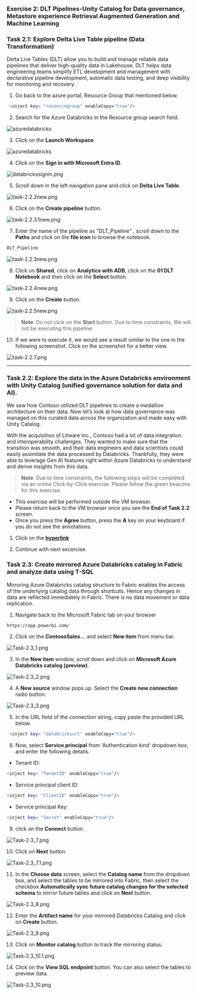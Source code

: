 ### Exercise 2: DLT Pipelines-Unity Catalog for Data governance, Metastore experience Retrieval Augmented Generation and Machine Learning

### Task 2.1: Explore Delta Live Table pipeline (Data Transformation)

Delta Live Tables (DLT) allow you to build and manage reliable data pipelines that deliver high-quality data in Lakehouse. DLT helps data engineering teams simplify ETL development and management with declarative pipeline development, automatic data testing, and deep visibility for monitoring and recovery.

1. Go back to the azure portal, Resource Group that mentioned below.

```BASH
 <inject key= "resourcegroup" enableCopy="true"/>
```

2. Search for the Azure Databricks in the Resource group search field.

 ![azuredatabricks](media\databrickssearch.png)

3. Click on the **Launch Workspace**.

 ![azuredatabricks](media\launchdatabricks.png)

4. Click on the **Sign in with Microsoft Entra ID**.

![databrickssignin.png](media/labMedia/databrickssignin.png)

5. Scroll down in the left navigation pane and click on **Delta Live Table**.

![task-2.2.2new.png](media/labMedia/task-2.2.2new.png)

6. Click on the **Create pipeline** button.

![task-2.2.3.1new.png](media/labMedia/task-2.2.3.1new.png)

7. Enter the name of the pipeline as "DLT_Pipeline" , scroll down to the **Paths** and click on the **file icon** to browse the notebook.

```BASH
DLT_Pipeline
```
![task-2.2.3new.png](media/labMedia/task-2.2.3new.png)

8. Click on **Shared**, click on **Analytics with ADB**, click on the **01 DLT Notebook** and then click on the **Select** button.

![task-2.2.4new.png](media/labMedia/task-2.2.4new.png)

9. Click on the **Create** button.

![task-2.2.5new.png](media/labMedia/task-2.2.5new.png)

>**Note**: Do not click on the **Start** button. Due to time constraints, We will not be executing this pipeline.

10. If we were to execute it, we would see a result similar to the one in the following screenshot. Click on the screenshot for a better view.

![task-2.2.7.png](media/labMedia/task-2.2.7.png)

---

### Task 2.2: Explore the data in the Azure Databricks environment with Unity Catalog (unified governance solution for data and AI).

We saw how Contoso utilized DLT pipelines to create a medallion architecture on their data. Now let’s look at how data governance was managed on this curated data across the organization and made easy with Unity Catalog.
 
With the acquisition of Litware Inc., Contoso had a lot of data integration and interoperability challenges. They wanted to make sure that the transition was smooth, and their data engineers and data scientists could easily assimilate the data processed by Databricks. Thankfully, they were able to leverage Gen AI features right within Azure Databricks to understand and derive insights from this data.

>**Note**: Due to time constraints, the following steps will be completed via an online Click-by-Click exercise.
>Please follow the green beacons for this exercise.
- This exercise will be performed outside the VM browser.
- Please return back to the VM browser once you see the **End of Task 2.2** screen.
- Once you press the **Agree** button, press the **A** key on your keyboard if you do not see the annotations.

	
1. Click on the [**hyperlink**](https://regale.cloud/Microsoft/viewer/3066/task-22-explore-the-data-in-azure-databricks-environment-with-unity-catalog/index.html#/0/1)

2. Continue with next excercise.

### Task 2.3: Create mirrored Azure Databricks catalog in Fabric and analyze data using T-SQL

Mirroring Azure Databricks catalog structure to Fabric enables the access of the underlying catalog data through shortcuts. Hence any changes in data are reflected immediately in Fabric. There is no data movement or data replication.

1. Navigate back to the Microsoft Fabric tab on your browser 
```BASH
https://app.powerbi.com/
```

2. Click on the **ContosoSales...** and select **New item** from menu bar.

![Task-2.3_1.png](media/labMedia/Task-2.3_1.png)

3. In the **New item** window, scroll down and click on **Microsoft Azure Databricks catalog (preview)**.

![Task-2.3_2.png](media/labMedia/Task-2.3_2.png)

4. A **New source** window pops up. Select the **Create new connection** radio button.

![Task-2.3_3.png](media/labMedia/Task-2.3_3.png)

5. In the URL field of the connection string, copy paste the provided URL below.

```BASH
 <inject key= "databricksurl" enableCopy="true"/>
```

8. Now, select **Service principal** from 'Authentication kind' dropdown box, and enter the following details.

- Tenant ID: 

```BASH
<inject key= "TenantID" enableCopy="true"/>
```
- Service principal client ID: 

```BASH
<inject key= "ClientID" enableCopy="true"/>
```

- Service principal Key:

```BASH
<inject key= "Secret" enableCopy="true"/>
```

9. click on the **Connect** button.

![Task-2.3_7.png](media/labMedia/Task-2.3_7.png)

10. Click on **Next** button.

![Task-2.3_7.1.png](media/labMedia/Task-2.3_7.1.png)

11. In the **Choose data** screen, select the **Catalog name** from the dropdown box, and select the tables to be mirrored into Fabric, then select the checkbox **Automatically sync future catalog changes for the selected schema** to mirror future tables and click on **Next** button.

![Task-2.3_8.png](media/labMedia/Task-2.3_8.png)

12. Enter the **Artifact name** for your mirrored Databricks Catalog and click on **Create** button.

![Task-2.3_9.png](media/labMedia/Task-2.3_9.png)

13. Click on **Monitor catalog** button to track the mirroring status.

![Task-2.3_10.1.png](media/labMedia/Task-2.3_10.1.png)

14. Click on the **View SQL endpoint** button. You can also select the tables to preview data.

![Task-2.3_10.png](media/labMedia/Task-2.3_10.png)
